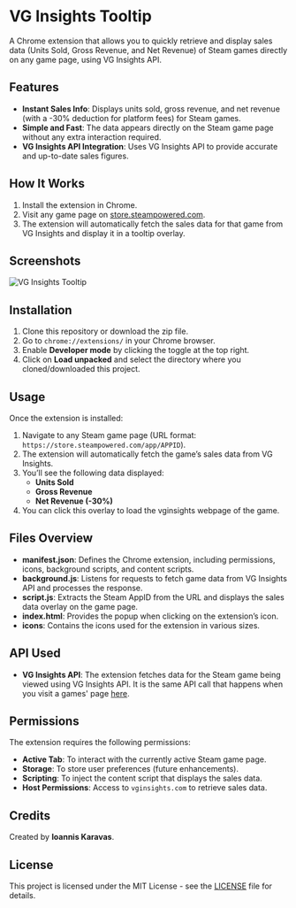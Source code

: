 # VG Insights Tooltip

A Chrome extension that allows you to quickly retrieve and display sales data (Units Sold, Gross Revenue, and Net Revenue) of Steam games directly on any game page, using VG Insights API.

## Features

- **Instant Sales Info**: Displays units sold, gross revenue, and net revenue (with a -30% deduction for platform fees) for Steam games.
- **Simple and Fast**: The data appears directly on the Steam game page without any extra interaction required.
- **VG Insights API Integration**: Uses VG Insights API to provide accurate and up-to-date sales figures.

## How It Works

1. Install the extension in Chrome.
2. Visit any game page on [store.steampowered.com](https://store.steampowered.com).
3. The extension will automatically fetch the sales data for that game from VG Insights and display it in a tooltip overlay.

## Screenshots

![VG Insights Tooltip](assets/tooltip-example.jpg)

## Installation

1. Clone this repository or download the zip file.
2. Go to `chrome://extensions/` in your Chrome browser.
3. Enable **Developer mode** by clicking the toggle at the top right.
4. Click on **Load unpacked** and select the directory where you cloned/downloaded this project.

## Usage

Once the extension is installed:

1. Navigate to any Steam game page (URL format: `https://store.steampowered.com/app/APPID`).
2. The extension will automatically fetch the game’s sales data from VG Insights.
3. You’ll see the following data displayed:
    - **Units Sold**
    - **Gross Revenue**
    - **Net Revenue (-30%)**
4. You can click this overlay to load the vginsights webpage of the game.

## Files Overview

- **manifest.json**: Defines the Chrome extension, including permissions, icons, background scripts, and content scripts.
- **background.js**: Listens for requests to fetch game data from VG Insights API and processes the response.
- **script.js**: Extracts the Steam AppID from the URL and displays the sales data overlay on the game page.
- **index.html**: Provides the popup when clicking on the extension’s icon.
- **icons**: Contains the icons used for the extension in various sizes.

## API Used

- **VG Insights API**: The extension fetches data for the Steam game being viewed using VG Insights API. It is the same API call that happens when you visit a games' page [here](https://vginsights.com).

## Permissions

The extension requires the following permissions:

- **Active Tab**: To interact with the currently active Steam game page.
- **Storage**: To store user preferences (future enhancements).
- **Scripting**: To inject the content script that displays the sales data.
- **Host Permissions**: Access to `vginsights.com` to retrieve sales data.

## Credits

Created by **Ioannis Karavas**.

## License

This project is licensed under the MIT License - see the [LICENSE](LICENSE) file for details.
